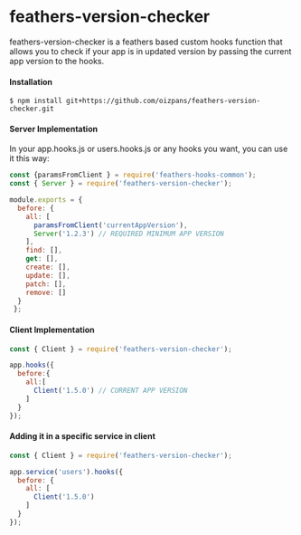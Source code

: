 # feathers-version-checker
feathers-version-checker is a feathers based custom hooks function that allows you to check if your app is in updated version by passing the current app version to the hooks.

<h4> Installation </h4>

```ssh 
$ npm install git+https://github.com/oizpans/feathers-version-checker.git
```

<h4> Server Implementation </h4>

In your app.hooks.js or users.hooks.js or any hooks you want, you can use it this way:

```js
const {paramsFromClient } = require('feathers-hooks-common');
const { Server } = require('feathers-version-checker');

module.exports = {
  before: {
    all: [
      paramsFromClient('currentAppVersion'),
      Server('1.2.3') // REQUIRED MINIMUM APP VERSION
    ],
    find: [],
    get: [],
    create: [],
    update: [],
    patch: [],
    remove: []
  }
 };
 ```

<h4> Client Implementation </h4>

```js
const { Client } = require('feathers-version-checker');

app.hooks({
  before:{
    all:[
      Client('1.5.0') // CURRENT APP VERSION
    ]
  }
});
```

<h4> Adding it in a specific service in client </h4>

```js
const { Client } = require('feathers-version-checker');

app.service('users').hooks({
  before: {
    all: [
      Client('1.5.0')
    ]
  }
});
```
